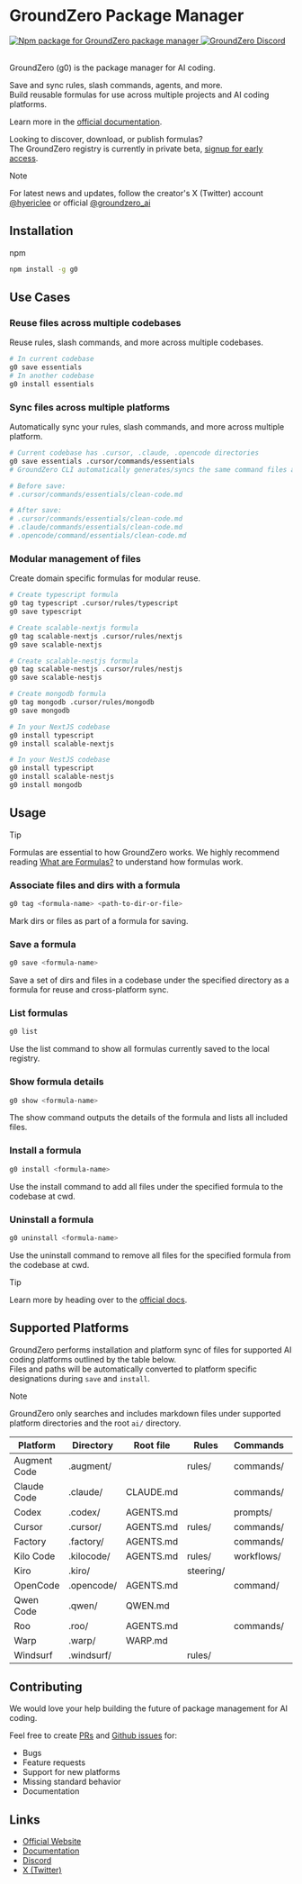 # GroundZero Package Manager

<a href="https://www.npmjs.com/package/g0" target="blank">
  <img src="https://img.shields.io/npm/v/g0?style=flat-square" alt="Npm package for GroundZero package manager">
</a>
<a href="https://discord.gg/W5H54HZ8Fm"  target="blank">
  <img src="https://img.shields.io/badge/Discord-%235865F2.svg?&logo=discord&logoColor=white&style=flat-square" alt="GroundZero Discord">
</a>
<br /><br />

GroundZero (g0) is the package manager for AI coding.

Save and sync rules, slash commands, agents, and more.  
Build reusable formulas for use across multiple projects and AI coding platforms.

Learn more in the [official documentation](https://groundzero.enulus.com/docs).

Looking to discover, download, or publish formulas?  
The GroundZero registry is currently in private beta, [signup for early access](https://tally.so/r/wzaerk). 

> [!NOTE]  
> For latest news and updates, follow the creator's X (Twitter) account
> [@hyericlee](https://x.com/hyericlee)
> or official [@groundzero_ai](https://x.com/groundzero_ai)

## Installation

npm
```bash
npm install -g g0
```
## Use Cases

### Reuse files across multiple codebases
Reuse rules, slash commands, and more across multiple codebases.
```bash title="Terminal"
# In current codebase
g0 save essentials
# In another codebase
g0 install essentials
```  

### Sync files across multiple platforms
Automatically sync your rules, slash commands, and more across multiple platform.
```bash title="Terminal"
# Current codebase has .cursor, .claude, .opencode directories
g0 save essentials .cursor/commands/essentials
# GroundZero CLI automatically generates/syncs the same command files across all platforms.

# Before save:
# .cursor/commands/essentials/clean-code.md

# After save:
# .cursor/commands/essentials/clean-code.md
# .claude/commands/essentials/clean-code.md
# .opencode/command/essentials/clean-code.md
```  

### Modular management of files
Create domain specific formulas for modular reuse.
```bash title="Terminal"
# Create typescript formula
g0 tag typescript .cursor/rules/typescript
g0 save typescript

# Create scalable-nextjs formula
g0 tag scalable-nextjs .cursor/rules/nextjs
g0 save scalable-nextjs

# Create scalable-nestjs formula
g0 tag scalable-nestjs .cursor/rules/nestjs
g0 save scalable-nestjs

# Create mongodb formula
g0 tag mongodb .cursor/rules/mongodb
g0 save mongodb

# In your NextJS codebase
g0 install typescript
g0 install scalable-nextjs

# In your NestJS codebase
g0 install typescript
g0 install scalable-nestjs
g0 install mongodb
```  

## Usage

> [!TIP]  
> Formulas are essential to how GroundZero works. We highly recommend reading [What are Formulas?](https://groundzero.enulus.com/docs/what-are-formulas) to understand how formulas work.

### Associate files and dirs with a formula 
```bash title="Terminal"
g0 tag <formula-name> <path-to-dir-or-file>
```  
Mark dirs or files as part of a formula for saving.  

### Save a formula
```bash title="Terminal"
g0 save <formula-name>
```  
Save a set of dirs and files in a codebase under the specified directory as a formula for reuse and cross-platform sync.

### List formulas
```bash title="Terminal"
g0 list
```  
Use the list command to show all formulas currently saved to the local registry.  

### Show formula details
```bash title="Terminal"
g0 show <formula-name>
```  
The show command outputs the details of the formula and lists all included files.

### Install a formula
```bash title="Terminal"
g0 install <formula-name>
```  
Use the install command to add all files under the specified formula to the codebase at cwd.

### Uninstall a formula
```bash title="Terminal"
g0 uninstall <formula-name>
```  
Use the uninstall command to remove all files for the specified formula from the codebase at cwd.

> [!TIP]  
> Learn more by heading over to the [official docs](https://groundzero.enulus.com/docs).

## Supported Platforms

GroundZero performs installation and platform sync of files for supported AI coding platforms outlined by the table below.  
Files and paths will be automatically converted to platform specific designations during `save` and `install`.

> [!NOTE]  
> GroundZero only searches and includes markdown files under supported platform directories and the root `ai/` directory.

| Platform | Directory | Root file | Rules | Commands | Agents |
| --- | --- | --- | --- | --- | --- |
| Augment Code | .augment/ | | rules/ | commands/ |  |
| Claude Code | .claude/ | CLAUDE.md | | commands/ | agents/ |
| Codex | .codex/ | AGENTS.md | | prompts/ | |
| Cursor | .cursor/ | AGENTS.md | rules/ | commands/ | |
| Factory | .factory/ | AGENTS.md | | commands/ | droids/ |
| Kilo Code | .kilocode/ | AGENTS.md | rules/ | workflows/ | | 
| Kiro | .kiro/ | | steering/ |  | |
| OpenCode | .opencode/ | AGENTS.md | | command/ | agent/ |
| Qwen Code | .qwen/ | QWEN.md | | | agents/ |
| Roo | .roo/ | AGENTS.md | | commands/ | |
| Warp | .warp/ | WARP.md | | |
| Windsurf | .windsurf/ | | rules/ |  | |

## Contributing

We would love your help building the future of package management for AI coding.  

Feel free to create [PRs](https://github.com/groundzero-ai/cli/pulls) and [Github issues](https://github.com/groundzero-ai/cli/issues) for:
- Bugs
- Feature requests
- Support for new platforms
- Missing standard behavior
- Documentation

## Links

- [Official Website](https://groundzero.enulus.com)
- [Documentation](https://groundzero.enulus.com/docs)
- [Discord](https://discord.gg/W5H54HZ8Fm)
- [X (Twitter)](https://x.com/groundzero_ai)
